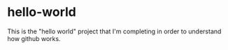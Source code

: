 hello-world
===========

This is the "hello world" project that I'm completing in order to understand how github works. 
